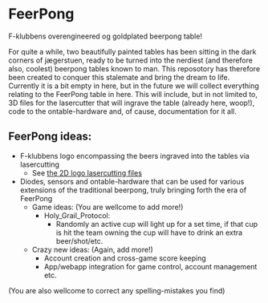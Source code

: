 # FeerPong
F-klubbens overengineered og goldplated beerpong table!

For quite a while, two beautifully painted tables has been sitting in the dark corners of jægerstuen, ready to be turned into the nerdiest (and therefore also, coolest) beerpong tables known to man. This reposotory has therefore been created to conquer this stalemate and bring the dream to life. Currently it is a bit empty in here, but in the future we will collect everything relating to the FeerPong table in here. This will include, but in not limited to, 3D files for the lasercutter that will ingrave the table (already here, woop!), code to the ontable-hardware and, of cause, documentation for it all.

## FeerPong ideas:
- F-klubbens logo encompassing the beers ingraved into the tables via lasercutting
  - See [the 2D logo lasercutting files](PhysicalDesign/2DLogoLaserCutting)
- Diodes, sensors and ontable-hardware that can be used for various extensions of the traditional beerpong, truly bringing forth the era of FeerPong
  - Game ideas: (You are wellcome to add more!)
    - Holy_Grail_Protocol:
      - Randomly an active cup will light up for a set time, if that cup is hit the team owning the cup will have to drink an extra beer/shot/etc.
  - Crazy new ideas: (Again, add more!)
    - Account creation and cross-game score keeping
    - App/webapp integration for game control, account management etc.
    

(You are also wellcome to correct any spelling-mistakes you find)
